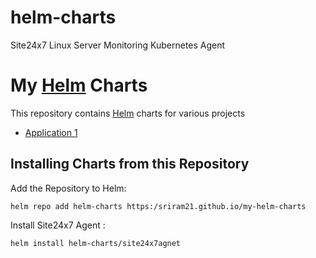 # helm-charts
Site24x7 Linux Server Monitoring Kubernetes Agent

# My [Helm](https://helm.sh) Charts

This repository contains [Helm](https://helm.sh) charts for various projects

* [Application 1](charts/app1/)

## Installing Charts from this Repository

Add the Repository to Helm:

    helm repo add helm-charts https:/sriram21.github.io/my-helm-charts

Install Site24x7 Agent :

    helm install helm-charts/site24x7agnet


